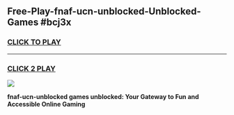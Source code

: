 
## Free-Play-fnaf-ucn-unblocked-Unblocked-Games #bcj3x
<h3>
<a href="https://news.freeplayer.one?title=fnaf-ucn-unblocked&ref=8M">CLICK TO PLAY</a></h3>
<hr>

<h3>
<a href="https://news.freeplayer.one?title=fnaf-ucn-unblocked&ref=8M">CLICK 2 PLAY</a>
  
</h3>

<a href="https://news.freeplayer.one?title=fnaf-ucn-unblocked&ref=8M"><img src="https://clearcache.store/games.png"></a>


**fnaf-ucn-unblocked games unblocked: Your Gateway to Fun and Accessible Online Gaming**
